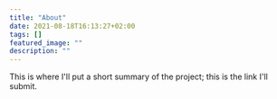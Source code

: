 ```yaml
---
title: "About"
date: 2021-08-18T16:13:27+02:00
tags: []
featured_image: ""
description: ""
---
```


This is where I'll put a short summary of the project; this is the link I'll submit.